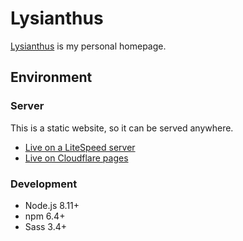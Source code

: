 # Lysianthus

[Lysianthus](https://lysianth.us) is my personal homepage.

## Environment

### Server

This is a static website, so it can be served anywhere.

* [Live on a LiteSpeed server](https://lysianth.us)
* [Live on Cloudflare pages](https://lysianthus.pages.dev)

### Development

* Node.js 8.11+
* npm 6.4+
* Sass 3.4+